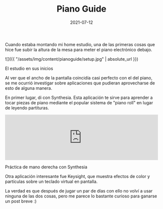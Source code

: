 ﻿---
layout: post
title: Piano Guide
date: 2021-07-12
description: Una forma distinta de practicar con el piano
img: assets/img/cover/pianoguide.png
tags: [Música]
status: published
---

Cuando estaba montando mi home estudio, una de las primeras cosas que hice fue subir la altura de la mesa para meter el piano electrónico debajo.

![]({{ "/assets/img/content/pianoguide/setup.jpg" | absolute_url }})
<p class="image-caption">El estudio en sus inicios</p>

Al ver que el ancho de la pantalla coincidía casi perfecto con el del piano, se me ocurrió investigar sobre aplicaciones que pudieran aprovecharse de esto de alguna manera.

En primer lugar, di con Synthesia. Esta aplicación te sirve para aprender a tocar piezas de piano mediante el popular sistema de "piano roll" en lugar de leyendo partituras.

<div class="video-container">
  <iframe style="width: 100%;" src="https://www.youtube.com/embed/oYR_96JxI-8?rel=0" frameborder="0" gesture="media" allow="encrypted-media" allowfullscreen></iframe>
</div>
<p class="image-caption">Práctica de mano derecha con Synthesia</p>

Otra aplicación interesante fue Keysight, que muestra efectos de color y partículas sobre un teclado virtual en pantalla.

La verdad es que después de jugar un par de días con ello no volví a usar ninguna de las dos cosas, pero me parece lo bastante curioso para ganarse un post breve :)

<!-- Sample image embed
![]({{ "/assets/img/content/cardcreatorproto.png" | absolute_url }})
<p class="image-caption">Image caption</p>
-->

<!-- Sample blockquote
<blockquote>
Del juego de cartas me olvidé poco después de empezar la aplicación.
</blockquote>
-->

<!-- Sample responsive video embed
<div class="video-container">
  <iframe style="width: 100%;" src="https://www.youtube.com/embed/liMw3yfeTdo?rel=0" frameborder="0" gesture="media" allow="encrypted-media" allowfullscreen></iframe>
</div>
<p class="image-caption">¡Trailer 2.0, con mucho swing!</p>
-->